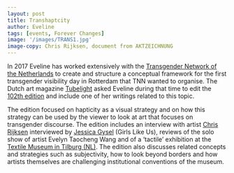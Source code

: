 ```yaml
---
layout: post
title: Transhaptcity
author: Eveline
tags: [events, Forever Changes]
image: '/images/TRANS1.jpg'
image-copy: Chris Rijksen, document from AKTZEICHNUNG
---
```


In 2017 Eveline has worked extensively with the [Transgender Network of the Netherlands](https://www.transgendernetwerk.nl) to create and structure a conceptual framework for the first transgender visibility day in Rotterdam that TNN wanted to organise. The Dutch art magazine [Tubelight](https://www.tubelight.nl) asked Eveline during that time to edit the [102th edition](https://www.tubelight.nl/issue/tl-102/) and include one of her writings related to this topic. 

The edition focused on hapticity as a visual strategy and on how this strategy can be used by the viewer to look at art that focuses on transgender discourse. The edition includes an interview with artist [Chris Rijksen](https://prinschristel.com/contact/ ) interviewed by [Jessica Gysel](https://www.glumagazine.com/about/) (Girls Like Us), reviews of the solo show of artist Evelyn Taocheng Wang and of a ‘tactile’ exhibition at the [Textile Museum in Tilburg (NL)](https://www.textielmuseum.nl/en/). The edition also discusses related concepts and strategies such as subjectivity, how to look beyond borders and how artists themselves are challenging institutional conventions of the museum. 